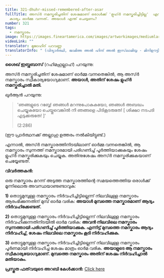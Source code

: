 ```yaml
---
title: 321-dhuhr-missed-remembered-after-asar
fullTitle: അസ്ർ നമസ്കരിച്ചതിന് ശേഷമാണ് ഒരാൾക്ക് 'ളുഹ്ർ നമസ്കരിച്ചിട്ടില്ല'  എന്ന
  കാര്യം ഓർമ്മ വന്നത്. അയാൾ എന്ത് ചെയ്യണം?
number: 321
tags:
  - നമസ്കാരം
image: https://images.fineartamerica.com/images/artworkimages/mediumlarge/2/sun-in-blue-sky-with-clouds-tomch.jpg
videoLink: ""
translator: മുജാഹിദ് പറവണ്ണ
translatorInfo: " (വിദ്യാർത്ഥി, ജാമിഅ അൽ ഹിന്ദ് അൽ ഇസ്‌ലാമിയ്യ - മിനിഊട്ടി)"
---
```

**ശൈഖ് ഇബ്നുബാസ്** (റഹിമഹുല്ലാഹ്) പറയുന്നു: 

അസ്ർ നമസ്കരിച്ചതിന് ശേഷമാണ് ഓർമ്മ വന്നതെങ്കിൽ, ആ അസ്ർ നമസ്കാരം സ്വീകാര്യയോഗ്യമാണ്. **അയാൾ, അതിന് ശേഷം ളുഹ്ർ നമസ്കരിച്ചാൽ മതി.**

ഖുർആൻ പറയുന്നു: 

> 'ഞങ്ങളുടെ റബ്ബേ! ഞങ്ങള്‍ മറന്നുപോകുകയോ, ഞങ്ങള്‍ അബദ്ധം ചെയ്യുകയോ ചെയ്തുവെങ്കില്‍ നീ ഞങ്ങളെ പിടികൂടരുതേ! \[ ശിക്ഷാ നടപടി എടുക്കരുതേ! ]'
>
> (2:286)

(ഈ പ്രാർത്ഥനക്ക് അല്ലാഹു ഉത്തരം നൽകിയിട്ടുണ്ട്.) 

എന്നാൽ, അസ്ർ നമസ്കാരത്തിനിടയിലാണ് ഓർമ്മ വന്നതെങ്കിൽ, ആ നമസ്കാരം സുന്നത്ത് നമസ്കാരമായി പരിഗണിച്ച് പൂർത്തിയാക്കുകയും ശേഷം ളുഹ്ർ നമസ്കരിക്കുകയും ചെയ്യുക. അതിനുശേഷം അസ്ർ നമസ്കരിക്കുകയാണ് ചെയ്യേണ്ടത്.

**വിവർത്തകൻ:** 

ഒരു നമസ്കാരം മറന്ന് അടുത്ത നമസ്കാരത്തിന്റെ സമയത്തെത്തിയ ഒരാൾക്ക് മൂന്നിലൊരു അവസ്ഥയാണുണ്ടാവുക: 

**1)** തൊട്ടുമുമ്പുള്ള നമസ്കാരം നിർവഹിച്ചിട്ടില്ലെന്ന് നിലവിലുള്ള നമസ്കാരം ആരംഭിക്കുന്നതിന് മുമ്പ് ഓർമ വരിക: **അയാൾ മുമ്പത്തെ നമസ്കാരമാണ് ആദ്യം നിർവഹിക്കേണ്ടത്.**

**2)** തൊട്ടുമുമ്പുള്ള നമസ്കാരം നിർവഹിച്ചിട്ടില്ലെന്ന് നിലവിലുള്ള നമസ്കാരം നിർവഹിക്കുന്നതിനിടയിൽ ഓർമ വരിക: **അവൻ നിലവിലെ നമസ്കാരം സുന്നത്തായി പരിഗണിച്ച് പൂർത്തിയാക്കുക. എന്നിട്ട് മുമ്പത്തെ നമസ്കാരം ആദ്യം നിർവഹിച്ച്, ശേഷം നിലവിലെ നമസ്കാരം കൂടി നിർവഹിക്കുക.** 

**3)** തൊട്ടുമുമ്പുള്ള നമസ്കാരം നിർവഹിച്ചിട്ടില്ലെന്ന് നിലവിലുള്ള നമസ്കാരം പൂർണമായി നിർവഹിച്ച ശേഷം മാത്രം ഓർമ വരിക. **അയാളുടെ ആ നമസ്കാരം സ്വീകാര്യയോഗ്യമാണ്. മുമ്പത്തെ നമസ്കാരം അതിന് ശേഷം നിർവഹിച്ചാൽ മതിയാകും.**

**പ്രസ്തുത ഫത്‌വയുടെ അറബി കേൾക്കാൻ:** [Click here](https://bit.ly/3jxpNOZ)